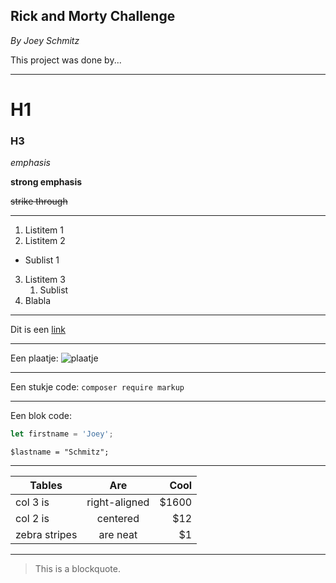 ## Rick and Morty Challenge
_By Joey Schmitz_

This project was done by...

------
# H1
### H3
*emphasis*

**strong emphasis**

~~strike through~~

---------

1. Listitem 1 
2. Listitem 2 
  * Sublist 1 
3. Listitem 3  
   1. Sublist
4. Blabla

----------

Dit is een [link]

[link]: https://www.nu.nl

------

Een plaatje: ![plaatje]

[plaatje]: https://unsplash.it/200

--------

Een stukje code: `composer require markup`

------

Een blok code:
```javascript
let firstname = 'Joey';
```

```injectablephp
$lastname = "Schmitz";
```

-----

| Tables        | Are           | Cool  |
| ------------- |:-------------:| -----:|
| col 3 is      | right-aligned | $1600 |
| col 2 is      | centered      |   $12 |
| zebra stripes | are neat      |    $1 |

--------

> This is a blockquote.
